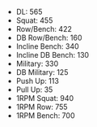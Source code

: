 * DL: 565
*  Squat: 455
*  Row/Bench: 422
*  DB Row/Bench: 160
*  Incline Bench: 340
*  Incline DB Bench: 130
*  Military: 330
*  DB Military: 125
*  Push Up: 113
*  Pull Up: 35
*  1RPM Squat: 940
*  1RPM Row: 755
*  1RPM Bench: 700
